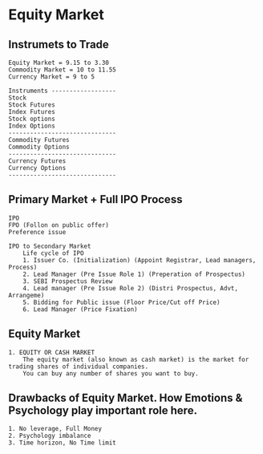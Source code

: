 # Equity Market

Instrumets to Trade
--------------------------
    Equity Market = 9.15 to 3.30
    Commodity Market = 10 to 11.55
    Currency Market = 9 to 5

    Instruments ------------------
    Stock
    Stock Futures
    Index Futures
    Stock options
    Index Options
    ------------------------------
    Commodity Futures
    Commodity Options
    ------------------------------
    Currency Futures
    Currency Options
    ------------------------------

Primary Market + Full IPO Process
--------------------------
    IPO
    FPO (Follon on public offer)
    Preference issue

    IPO to Secondary Market
        Life cycle of IPO
        1. Issuer Co. (Initialization) (Appoint Registrar, Lead managers, Process)
        2. Lead Manager (Pre Issue Role 1) (Preperation of Prospectus)
        3. SEBI Prospectus Review
        4. Lead manager (Pre Issue Role 2) (Distri Prospectus, Advt, Arrangeme)
        5. Bidding for Public issue (Floor Price/Cut off Price)
        6. Lead Manager (Price Fixation) 

Equity Market
--------------------------
    1. EQUITY OR CASH MARKET
        The equity market (also known as cash market) is the market for trading shares of individual companies.
        You can buy any number of shares you want to buy. 
    
Drawbacks of Equity Market. How Emotions & Psychology play important role here.
--------------------------

    1. No leverage, Full Money
    2. Psychology imbalance
    3. Time horizon, No Time limit